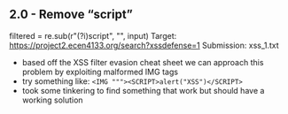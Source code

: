## 2.0 - Remove “script”
filtered = re.sub(r"(?i)script", "", input)
Target: https://project2.ecen4133.org/search?xssdefense=1
Submission: xss_1.txt

* based off the XSS filter evasion cheat sheet we can approach this problem by exploiting
  malformed IMG tags
* try something like: `<IMG """><SCRIPT>alert("XSS")</SCRIPT>`
* took some tinkering to find something that work but should have a working solution

